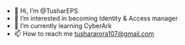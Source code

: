 - 👋 Hi, I’m @TusharEPS
- 👀 I’m interested in becoming Identity & Access manager 
- 🌱 I’m currently learning CyberArk
- 📫 How to reach me tushararora107@gmail.com

<!---
TusharEPS/TusharEPS is a ✨ special ✨ repository because its `README.md` (this file) appears on your GitHub profile.
You can click the Preview link to take a look at your changes.
--->
